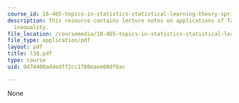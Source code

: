 ```yaml
---
course_id: 18-465-topics-in-statistics-statistical-learning-theory-spring-2007
description: This resource contains lecture notes on applications of Talagrand?s concentration
  inequality.
file_location: /coursemedia/18-465-topics-in-statistics-statistical-learning-theory-spring-2007/9d74400addedff2cc1780eaee00df6ac_l38.pdf
file_type: application/pdf
layout: pdf
title: l38.pdf
type: course
uid: 9d74400addedff2cc1780eaee00df6ac

---
```

None